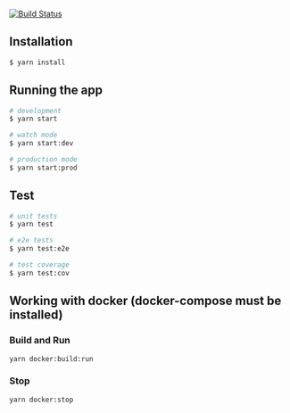 [![Build Status](https://travis-ci.com/vetrosound/rooms-service.svg?branch=main)](https://travis-ci.com/vetrosound/rooms-service)

## Installation

```bash
$ yarn install
```

## Running the app

```bash
# development
$ yarn start

# watch mode
$ yarn start:dev

# production mode
$ yarn start:prod
```

## Test

```bash
# unit tests
$ yarn test

# e2e tests
$ yarn test:e2e

# test coverage
$ yarn test:cov
```

## Working with docker (docker-compose must be installed)

### Build and Run
`yarn docker:build:run`

### Stop
`yarn docker:stop`

